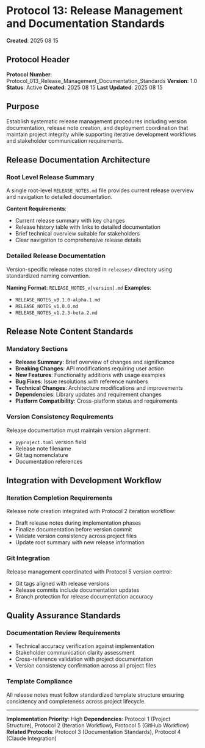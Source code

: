 # Protocol 13: Release Management and Documentation Standards

**Created**: 2025 08 15

## Protocol Header

**Protocol Number**: Protocol_013_Release_Management_Documentation_Standards
**Version**: 1.0
**Status**: Active
**Created**: 2025 08 15
**Last Updated**: 2025 08 15

## Purpose

Establish systematic release management procedures including version documentation, release note creation, and deployment coordination that maintain project integrity while supporting iterative development workflows and stakeholder communication requirements.

## Release Documentation Architecture

### Root Level Release Summary
A single root-level `RELEASE_NOTES.md` file provides current release overview and navigation to detailed documentation.

**Content Requirements**:
- Current release summary with key changes
- Release history table with links to detailed documentation
- Brief technical overview suitable for stakeholders
- Clear navigation to comprehensive release details

### Detailed Release Documentation
Version-specific release notes stored in `releases/` directory using standardized naming convention.

**Naming Format**: `RELEASE_NOTES_v[version].md`
**Examples**:
- `RELEASE_NOTES_v0.1.0-alpha.1.md`
- `RELEASE_NOTES_v1.0.0.md`
- `RELEASE_NOTES_v1.2.3-beta.2.md`

## Release Note Content Standards

### Mandatory Sections
- **Release Summary**: Brief overview of changes and significance
- **Breaking Changes**: API modifications requiring user action
- **New Features**: Functionality additions with usage examples
- **Bug Fixes**: Issue resolutions with reference numbers
- **Technical Changes**: Architecture modifications and improvements
- **Dependencies**: Library updates and requirement changes
- **Platform Compatibility**: Cross-platform status and requirements

### Version Consistency Requirements
Release documentation must maintain version alignment:
- `pyproject.toml` version field
- Release note filename
- Git tag nomenclature
- Documentation references

## Integration with Development Workflow

### Iteration Completion Requirements
Release note creation integrated with Protocol 2 iteration workflow:
- Draft release notes during implementation phases
- Finalize documentation before version commit
- Validate version consistency across project files
- Update root summary with new release information

### Git Integration
Release management coordinated with Protocol 5 version control:
- Git tags aligned with release versions
- Release commits include documentation updates
- Branch protection for release documentation accuracy

## Quality Assurance Standards

### Documentation Review Requirements
- Technical accuracy verification against implementation
- Stakeholder communication clarity assessment
- Cross-reference validation with project documentation
- Version consistency confirmation across all project files

### Template Compliance
All release notes must follow standardized template structure ensuring consistency and completeness across project lifecycle.

---

**Implementation Priority**: High
**Dependencies**: Protocol 1 (Project Structure), Protocol 2 (Iteration Workflow), Protocol 5 (GitHub Workflow)
**Related Protocols**: Protocol 3 (Documentation Standards), Protocol 4 (Claude Integration)
